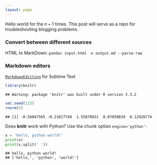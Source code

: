 ```yaml
---
layout: page
---
```

Hello world for the $n+1$ times. This post will serve as a repo for troubleshooting blogging problems.

### Convert between different sources
HTML to MarkDown: `pandoc input.html -o output.md --parse-raw`

### Markdown editors
[`MarkdownEditting`](https://github.com/SublimeText-Markdown/MarkdownEditing) for Sublime Text


```r
library(knitr)
```

```
## Warning: package 'knitr' was built under R version 3.3.2
```

```r
set.seed(123)
rnorm(5)
```

```
## [1] -0.56047565 -0.23017749  1.55870831  0.07050839  0.12928774
```

Does **knitr** work with Python? Use the chunk option `engine='python'`:


```python
x = 'hello, python world!'
print(x)
print(x.split(' '))
```

```
## hello, python world!
## ['hello,', 'python', 'world!']
```

